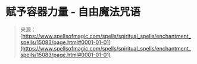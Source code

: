 <!--yml

category: 未分类

date: 2024-06-12 18:54:19

-->

# 赋予容器力量 - 自由魔法咒语

> 来源：[https://www.spellsofmagic.com/spells/spiritual_spells/enchantment_spells/15083/page.html#0001-01-01](https://www.spellsofmagic.com/spells/spiritual_spells/enchantment_spells/15083/page.html#0001-01-01)
